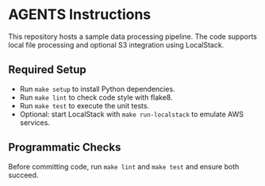 # AGENTS Instructions

This repository hosts a sample data processing pipeline. The code supports local file
processing and optional S3 integration using LocalStack.

## Required Setup

- Run `make setup` to install Python dependencies.
- Run `make lint` to check code style with flake8.
- Run `make test` to execute the unit tests.
- Optional: start LocalStack with `make run-localstack` to emulate AWS services.

## Programmatic Checks

Before committing code, run `make lint` and `make test` and ensure both succeed.

